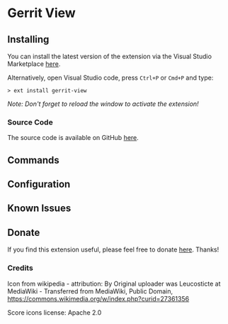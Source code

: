 # Gerrit View

## Installing

You can install the latest version of the extension via the Visual Studio Marketplace [here](https://marketplace.visualstudio.com/items?itemName=Gruntfuggly.gerrit-view).

Alternatively, open Visual Studio code, press `Ctrl+P` or `Cmd+P` and type:

    > ext install gerrit-view

*Note: Don't forget to reload the window to activate the extension!*

### Source Code

The source code is available on GitHub [here](https://github.com/Gruntfuggly/gerrit-view).

## Commands

## Configuration

## Known Issues

## Donate

If you find this extension useful, please feel free to donate <a href="https://paypal.me/Gruntfuggly">here</a>. Thanks!

### Credits

Icon from wikipedia - attribution: By Original uploader was Leucosticte at MediaWiki - Transferred from MediaWiki, Public Domain, https://commons.wikimedia.org/w/index.php?curid=27361356

Score icons license: Apache 2.0